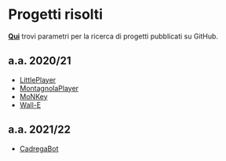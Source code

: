 # Progetti risolti

**[Qui](https://github.com/search?l=Java&o=desc&p=1&q=mnk+game&s=updated&type=Repositories)**
trovi parametri per la ricerca di progetti pubblicati su GitHub.

## a.a. 2020/21

- [LittlePlayer](https://github.com/specialfish9/LittleMan)
- [MontagnolaPlayer](https://github.com/giammirove/mnk-game)
- [MoNKey](https://github.com/FoxySeta/monkey)
- [Wall-E](https://github.com/kocierik/Wall-E)

## a.a. 2021/22

- [CadregaBot](https://github.com/frengor/CadregaBot)
